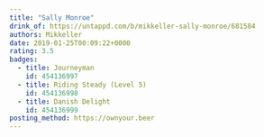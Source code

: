 ```yaml
---
title: "Sally Monroe"
drink_of: https://untappd.com/b/mikkeller-sally-monroe/681584
authors: Mikkeller
date: 2019-01-25T00:09:22+0000
rating: 3.5
badges:
  - title: Journeyman
    id: 454136997
  - title: Riding Steady (Level 5)
    id: 454136998
  - title: Danish Delight
    id: 454136999
posting_method: https://ownyour.beer
---
```


